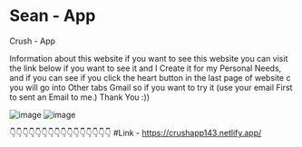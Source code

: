 # Sean - App

Crush - App


Information about this website if you want to see this website you can visit the link  below if you want to see it and I Create it for my Personal Needs, and if you can see if you click the heart button in the last page of website c you will go into Other tabs Gmail so if you want to try it (use your email First to sent an Email to me.) Thank You :))



![image](https://github.com/user-attachments/assets/effb49f8-e59a-400e-8796-2b364ed7a08b)
![image](https://github.com/user-attachments/assets/849099f7-387c-4f7e-a92e-3d26554977f0)


👇👇👇👇👇👇👇👇👇👇👇👇👇👇👇👇
#Link - https://crushapp143.netlify.app/
